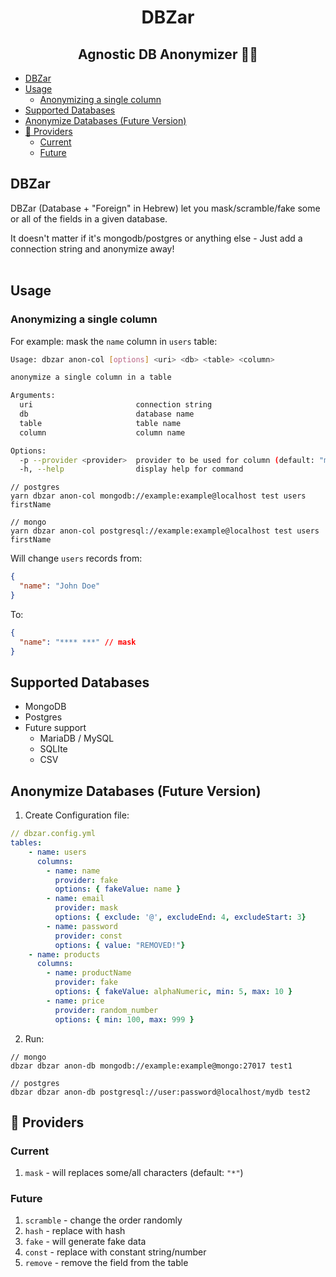 <h1 align="center">DBZar</h1>
<h2 align="center">Agnostic DB Anonymizer 🔁👻</h2>

- [DBZar](#dbzar)
- [Usage](#usage)
  - [Anonymizing a single column](#anonymizing-a-single-column)
- [Supported Databases](#supported-databases)
- [Anonymize Databases (Future Version)](#anonymize-databases-future-version)
- [🔧 Providers](#-providers)
  - [Current](#current)
  - [Future](#future)

## DBZar

DBZar (Database + "Foreign" in Hebrew) let you mask/scramble/fake some or all
of the fields in a given database.<br/>

It doesn't matter if it's mongodb/postgres or anything else - Just add a connection string and anonymize away!
<br/><br/>

## Usage

### Anonymizing a single column

For example: mask the `name` column in `users` table:

```bash
Usage: dbzar anon-col [options] <uri> <db> <table> <column>

anonymize a single column in a table

Arguments:
  uri                       connection string
  db                        database name
  table                     table name
  column                    column name

Options:
  -p --provider <provider>  provider to be used for column (default: "mask")
  -h, --help                display help for command
```

```
// postgres
yarn dbzar anon-col mongodb://example:example@localhost test users firstName

// mongo
yarn dbzar anon-col postgresql://example:example@localhost test users firstName
```

Will change `users` records from:

```json
{
  "name": "John Doe"
}
```

To:

```json
{
  "name": "**** ***" // mask
}
```

## Supported Databases

- MongoDB
- Postgres
- Future support
  - MariaDB / MySQL
  - SQLIte
  - CSV

## Anonymize Databases (Future Version)

1. Create Configuration file:

```yaml
// dbzar.config.yml
tables:
    - name: users
      columns:
        - name: name
          provider: fake
          options: { fakeValue: name }
        - name: email
          provider: mask
          options: { exclude: '@', excludeEnd: 4, excludeStart: 3}
        - name: password
          provider: const
          options: { value: "REMOVED!"}
    - name: products
      columns:
        - name: productName
          provider: fake
          options: { fakeValue: alphaNumeric, min: 5, max: 10 }
        - name: price
          provider: random_number
          options: { min: 100, max: 999 }

```

2. Run:

```
// mongo
dbzar dbzar anon-db mongodb://example:example@mongo:27017 test1

// postgres
dbzar dbzar anon-db postgresql://user:password@localhost/mydb test2
```

## 🔧 Providers

### Current

1. `mask` - will replaces some/all characters (default: `"*"`)

### Future

1. `scramble` - change the order randomly
2. `hash` - replace with hash
3. `fake` - will generate fake data
4. `const` - replace with constant string/number
5. `remove` - remove the field from the table
